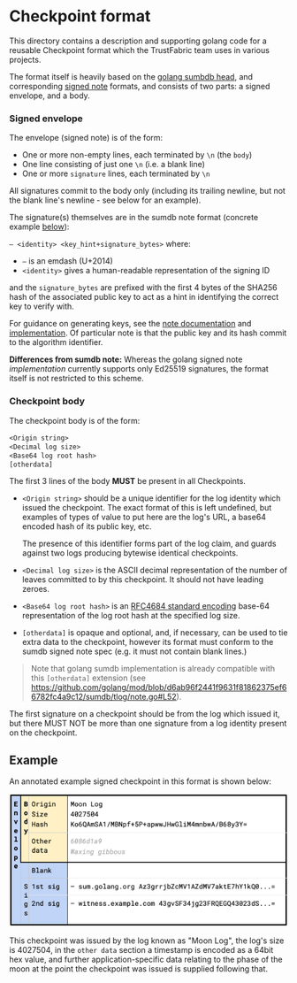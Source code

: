 # Checkpoint format

This directory contains a description and supporting golang code for
a reusable Checkpoint format which the TrustFabric team uses in various
projects.

The format itself is heavily based on the
[golang sumbdb head](https://sum.golang.org/latest), and corresponding
[signed note](https://pkg.go.dev/golang.org/x/mod/sumdb/note) formats, 
and consists of two parts: a signed envelope, and a body.

### Signed envelope

The envelope (signed note) is of the form:

* One or more non-empty lines, each terminated by `\n` (the `body`)
* One line consisting of just one `\n` (i.e. a blank line)
* One or more `signature` lines, each terminated by `\n`

All signatures commit to the body only (including its trailing newline, but not
the blank line's newline - see below for an example).

The signature(s) themselves are in the sumdb note format (concrete example
[below](#example)):

`– <identity> <key_hint+signature_bytes>`
where:

* `–` is an emdash (U+2014)
* `<identity>` gives a human-readable representation of the signing ID

and the `signature_bytes` are prefixed with the first 4 bytes of the SHA256 hash
of the associated public key to act as a hint in identifying the correct key to
verify with.

For guidance on generating keys, see the
[note documentation](https://pkg.go.dev/golang.org/x/mod/sumdb/note#hdr-Generating_Keys)
and [implementation](https://cs.opensource.google/go/x/mod/+/master:sumdb/note/note.go;l=368;drc=ed3ec21bb8e252814c380df79a80f366440ddb2d).
Of particular note is that the public key and its hash commit to the algorithm
identifier.

**Differences from sumdb note:**
Whereas the golang signed note *implementation* currently supports only Ed25519
signatures, the format itself is not restricted to this scheme.

### Checkpoint body

The checkpoint body is of the form:

```text
<Origin string>
<Decimal log size>
<Base64 log root hash>
[otherdata]
```

The first 3 lines of the body **MUST** be present in all Checkpoints.

* `<Origin string>` should be a unique identifier for the log identity which issued the checkpoint.
  The exact format of this is left undefined, but examples of types of value to put here
  are the log's URL, a base64 encoded hash of its public key, etc.

  The presence of this identifier forms part of the log claim, and guards against two
  logs producing bytewise identical checkpoints.

* `<Decimal log size>` is the ASCII decimal representation of the number of leaves committed
  to by this checkpoint. It should not have leading zeroes.

* `<Base64 log root hash>` is an
  [RFC4684 standard encoding](https://datatracker.ietf.org/doc/html/rfc4648#section-4) base-64
  representation of the log root hash at the specified log size.

* `[otherdata]` is opaque and optional, and, if necessary, can be used to tie extra
  data to the checkpoint, however its format must conform to the sumdb signed
  note spec (e.g. it must not contain blank lines.)

> Note that golang sumdb implementation is already compatible with this
`[otherdata]` extension (see
<https://github.com/golang/mod/blob/d6ab96f2441f9631f81862375ef66782fc4a9c12/sumdb/tlog/note.go#L52>).

The first signature on a checkpoint should be from the log which issued it, but there MUST NOT
be more than one signature from a log identity present on the checkpoint.

## Example

An annotated example signed checkpoint in this format is shown below:

![format](images/format.png)


This checkpoint was issued by the log known as "Moon Log", the log's size is
4027504, in the `other data` section a timestamp is encoded as a 64bit hex
value, and further application-specific data relating to the phase of the moon
at the point the checkpoint was issued is supplied following that.
